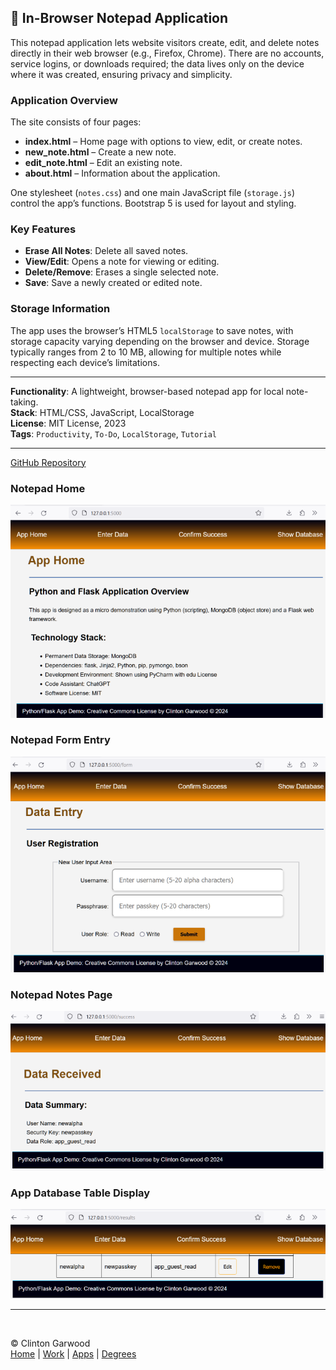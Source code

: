 ## 📝 In-Browser Notepad Application

This notepad application lets website visitors create, edit, and delete notes directly in their web browser (e.g., Firefox, Chrome). There are no accounts, service logins, or downloads required; the data lives only on the device where it was created, ensuring privacy and simplicity.

### Application Overview

The site consists of four pages:
- **index.html** – Home page with options to view, edit, or create notes.
- **new_note.html** – Create a new note.
- **edit_note.html** – Edit an existing note.
- **about.html** – Information about the application.

One stylesheet (`notes.css`) and one main JavaScript file (`storage.js`) control the app’s functions. Bootstrap 5 is used for layout and styling.

### Key Features

- **Erase All Notes**: Delete all saved notes.
- **View/Edit**: Opens a note for viewing or editing.
- **Delete/Remove**: Erases a single selected note.
- **Save**: Save a newly created or edited note.

### Storage Information

The app uses the browser’s HTML5 `localStorage` to save notes, with storage capacity varying depending on the browser and device. Storage typically ranges from 2 to 10 MB, allowing for multiple notes while respecting each device’s limitations.

---

**Functionality**: A lightweight, browser-based notepad app for local note-taking.  
**Stack**: HTML/CSS, JavaScript, LocalStorage  
**License**: MIT License, 2023  
**Tags**: `Productivity`, `To-Do`, `LocalStorage`, `Tutorial`

---
[GitHub Repository](https://github.com/theCodingProfessor/Round_Trip_Data_Python_Flask_MongoDB)

### Notepad Home 
![App Home](../img/app_img/app_home_700.png 'The home page for the data application.') 

### Notepad Form Entry
![App Form](../img/app_img/app_form_700.png 'The web form used to collect information from the website visitor.') <br>

### Notepad Notes Page 
![App User](../img/app_img/new_user_700.png 'The information received from the user is displayed.') 

### App Database Table Display
![App Show](../img/app_img/show_users_700.png 'The records from the MongoDB data store are display.')
<hr><br>

&copy; Clinton Garwood  
[Home](../Hello_World.md) | [Work](../Experience) | [Apps](../Code_Apps) | [Degrees](../Degrees) 
